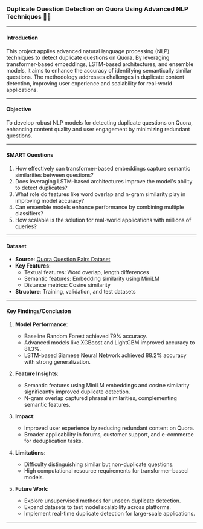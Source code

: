 ### Duplicate Question Detection on Quora Using Advanced NLP Techniques 🧠💬

---

#### **Introduction**
This project applies advanced natural language processing (NLP) techniques to detect duplicate questions on Quora. By leveraging transformer-based embeddings, LSTM-based architectures, and ensemble models, it aims to enhance the accuracy of identifying semantically similar questions. The methodology addresses challenges in duplicate content detection, improving user experience and scalability for real-world applications.

---

#### **Objective**
To develop robust NLP models for detecting duplicate questions on Quora, enhancing content quality and user engagement by minimizing redundant questions.

---

#### **SMART Questions**
1. How effectively can transformer-based embeddings capture semantic similarities between questions?
2. Does leveraging LSTM-based architectures improve the model's ability to detect duplicates?
3. What role do features like word overlap and n-gram similarity play in improving model accuracy?
4. Can ensemble models enhance performance by combining multiple classifiers?
5. How scalable is the solution for real-world applications with millions of queries?

---

#### **Dataset**
- **Source**: [Quora Question Pairs Dataset](https://www.kaggle.com/c/quora-question-pairs/overview)
- **Key Features**:
  - Textual features: Word overlap, length differences
  - Semantic features: Embedding similarity using MiniLM
  - Distance metrics: Cosine similarity
- **Structure**: Training, validation, and test datasets

---

#### **Key Findings/Conclusion**
1. **Model Performance**:
   - Baseline Random Forest achieved 79% accuracy.
   - Advanced models like XGBoost and LightGBM improved accuracy to 81.3%.
   - LSTM-based Siamese Neural Network achieved 88.2% accuracy with strong generalization.

2. **Feature Insights**:
   - Semantic features using MiniLM embeddings and cosine similarity significantly improved duplicate detection.
   - N-gram overlap captured phrasal similarities, complementing semantic features.

3. **Impact**:
   - Improved user experience by reducing redundant content on Quora.
   - Broader applicability in forums, customer support, and e-commerce for deduplication tasks.

4. **Limitations**:
   - Difficulty distinguishing similar but non-duplicate questions.
   - High computational resource requirements for transformer-based models.

5. **Future Work**:
   - Explore unsupervised methods for unseen duplicate detection.
   - Expand datasets to test model scalability across platforms.
   - Implement real-time duplicate detection for large-scale applications.

---
